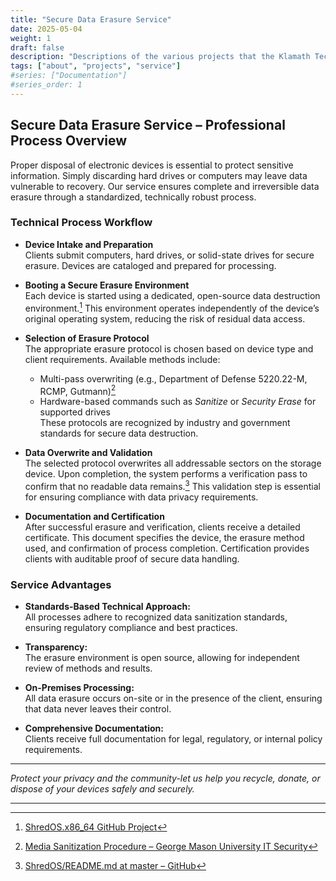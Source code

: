 ```yaml
---
title: "Secure Data Erasure Service"
date: 2025-05-04
weight: 1
draft: false
description: "Descriptions of the various projects that the Klamath Tech Collective is engaged in."
tags: ["about", "projects", "service"]
#series: ["Documentation"]
#series_order: 1
---
```

## Secure Data Erasure Service – Professional Process Overview

Proper disposal of electronic devices is essential to protect sensitive information. Simply discarding hard drives or computers may leave data vulnerable to recovery. Our service ensures complete and irreversible data erasure through a standardized, technically robust process.

### Technical Process Workflow

- **Device Intake and Preparation**  
  Clients submit computers, hard drives, or solid-state drives for secure erasure. Devices are cataloged and prepared for processing.

- **Booting a Secure Erasure Environment**  
  Each device is started using a dedicated, open-source data destruction environment.[^1] This environment operates independently of the device’s original operating system, reducing the risk of residual data access.

- **Selection of Erasure Protocol**  
  The appropriate erasure protocol is chosen based on device type and client requirements. Available methods include:  
  - Multi-pass overwriting (e.g., Department of Defense 5220.22-M, RCMP, Gutmann)[^2]  
  - Hardware-based commands such as *Sanitize* or *Security Erase* for supported drives  
  These protocols are recognized by industry and government standards for secure data destruction.

- **Data Overwrite and Validation**  
  The selected protocol overwrites all addressable sectors on the storage device. Upon completion, the system performs a verification pass to confirm that no readable data remains.[^3] This validation step is essential for ensuring compliance with data privacy requirements.

- **Documentation and Certification**  
  After successful erasure and verification, clients receive a detailed certificate. This document specifies the device, the erasure method used, and confirmation of process completion. Certification provides clients with auditable proof of secure data handling.

### Service Advantages

- **Standards-Based Technical Approach:**  
  All processes adhere to recognized data sanitization standards, ensuring regulatory compliance and best practices.

- **Transparency:**  
  The erasure environment is open source, allowing for independent review of methods and results.

- **On-Premises Processing:**  
  All data erasure occurs on-site or in the presence of the client, ensuring that data never leaves their control.

- **Comprehensive Documentation:**  
  Clients receive full documentation for legal, regulatory, or internal policy requirements.

---

*Protect your privacy and the community-let us help you recycle, donate, or dispose of your devices safely and securely.*

---

[^1]: [ShredOS.x86_64 GitHub Project](https://github.com/PartialVolume/shredos.x86_64)  
[^2]: [Media Sanitization Procedure – George Mason University IT Security](https://its.gmu.edu/working-with-its/it-security-office/it-security-standards/media-sanitization-procedure/)  
[^3]: [ShredOS/README.md at master – GitHub](https://github.com/nadenislamarre/shredos/blob/master/README.md)
